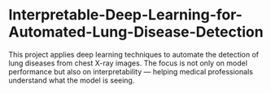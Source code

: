 # Interpretable-Deep-Learning-for-Automated-Lung-Disease-Detection
This project applies deep learning techniques to automate the detection of lung diseases from chest X-ray images. The focus is not only on model performance but also on interpretability — helping medical professionals understand what the model is seeing.
